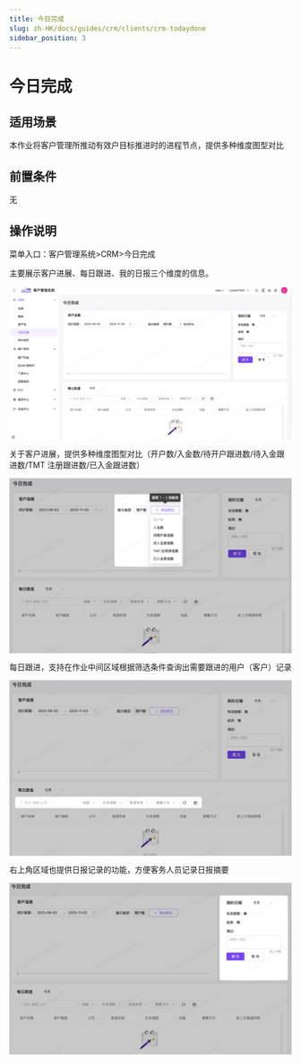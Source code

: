 ```yaml
---
title: 今日完成
slug: zh-HK/docs/guides/crm/clients/crm-todaydone
sidebar_position: 3
---
```



# 今日完成

## 适用场景

本作业将客户管理所推动有效户目标推进时的进程节点，提供多种维度图型对比

## 前置条件

无

## 操作说明

菜单入口：客户管理系统>CRM>今日完成

主要展示客户进展、每日跟进、我的日报三个维度的信息。

<img src="./assets/VwTCbpBdgofbp0xL7nJcP1hBnNT.png" src-width="2856" src-height="1554" align="center"/>

关于客户进展，提供多种维度图型对比（开户数/入金数/待开户跟进数/待入金跟进数/TMT 注册跟进数/已入金跟进数）

<img src="./assets/GWZcbaqtKoSFalxyMKIcVJnbnZg.png" src-width="2322" src-height="1438" align="center"/>

每日跟进，支持在作业中间区域根据筛选条件查询出需要跟进的用户（客户）记录

<img src="./assets/Rs5Xb139oodsV6xbVptce70jnFd.png" src-width="2322" src-height="1442" align="center"/>

右上角区域也提供日报记录的功能，方便客务人员记录日报摘要

<img src="./assets/CR5abixOyoXiUCxWcG7ckw7In9c.png" src-width="2322" src-height="1412" align="center"/>

